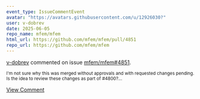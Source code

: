 ```yaml
---
event_type: IssueCommentEvent
avatar: "https://avatars.githubusercontent.com/u/12926030?"
user: v-dobrev
date: 2025-06-05
repo_name: mfem/mfem
html_url: https://github.com/mfem/mfem/pull/4851
repo_url: https://github.com/mfem/mfem
---
```


<a href='https://github.com/v-dobrev' target='_blank'>v-dobrev</a> commented on issue <a href='https://github.com/mfem/mfem/pull/4851' target='_blank'>mfem/mfem#4851</a>.

<small>I'm not sure why this was merged without approvals and with requested changes pending. Is the idea to review these changes as part of #4800?...</small>

<a href='https://github.com/mfem/mfem/pull/4851' target='_blank'>View Comment</a>